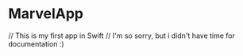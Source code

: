 # MarvelApp
// This is my first app in Swift
// I'm so sorry, but i didn't have time for documentation :)
